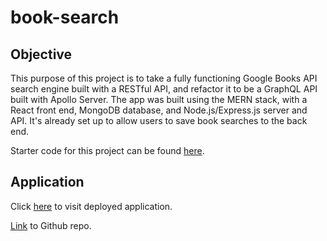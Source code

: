 # book-search

## Objective
This purpose of this project is to take a fully functioning Google Books API search engine built with a RESTful API, and refactor it to be a GraphQL API built with Apollo Server. The app was built using the MERN stack, with a React front end, MongoDB database, and Node.js/Express.js server and API. It's already set up to allow users to save book searches to the back end.

Starter code for this project can be found [here](https://github.com/coding-boot-camp/solid-broccoli).

## Application

Click [here](https://booksearching-app.herokuapp.com/) to visit deployed application.

[Link](https://github.com/KrisSmith7/book-search) to Github repo.






